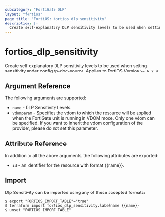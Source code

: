 ```yaml
---
subcategory: "FortiGate DLP"
layout: "fortios"
page_title: "FortiOS: fortios_dlp_sensitivity"
description: |-
  Create self-explanatory DLP sensitivity levels to be used when setting sensitivity under config fp-doc-source.
---
```


# fortios_dlp_sensitivity
Create self-explanatory DLP sensitivity levels to be used when setting sensitivity under config fp-doc-source. Applies to FortiOS Version `>= 6.2.4`.

## Argument Reference

The following arguments are supported:

* `name` - DLP Sensitivity Levels.
* `vdomparam` - Specifies the vdom to which the resource will be applied when the FortiGate unit is running in VDOM mode. Only one vdom can be specified. If you want to inherit the vdom configuration of the provider, please do not set this parameter.


## Attribute Reference

In addition to all the above arguments, the following attributes are exported:
* `id` - an identifier for the resource with format {{name}}.

## Import

Dlp Sensitivity can be imported using any of these accepted formats:
```
$ export "FORTIOS_IMPORT_TABLE"="true"
$ terraform import fortios_dlp_sensitivity.labelname {{name}}
$ unset "FORTIOS_IMPORT_TABLE"
```
